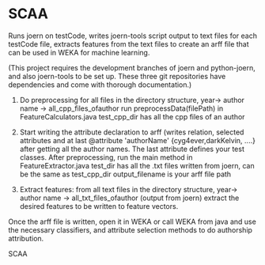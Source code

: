 SCAA
====
Runs joern on testCode, writes joern-tools script output to text files for each testCode file, 
extracts features from the text files to create an arff file that can be used in WEKA for machine learning.

(This project requires the development branches of joern and python-joern, and also joern-tools to be set up.  These three git repositories have dependencies and come with thorough documentation.)

1) Do preprocessing for all files in the directory structure, year-> author name -> all_cpp_files_ofauthor
run preprocessData(filePath) in FeatureCalculators.java
test_cpp_dir has all the cpp files of an author

2) Start writing the attribute declaration to arff (writes relation, selected attributes and at last @attribute 'authorName' {cyg4ever,darkKelvin, ....} after getting all the author names.  The last attribute defines your test classes.
After preprocessing, run the main method in FeatureExtractor.java 
test_dir has all the .txt files written from joern, can be the same as test_cpp_dir
output_filename is your arff file path

3) Extract features: from all text files in the directory structure, year-> author name -> all_txt_files_ofauthor (output from joern) extract the desired features to be written to feature vectors.

Once the arff file is written, open it in WEKA or call WEKA from java and use the necessary classifiers, and attribute selection methods to do authorship attribution.

SCAA
